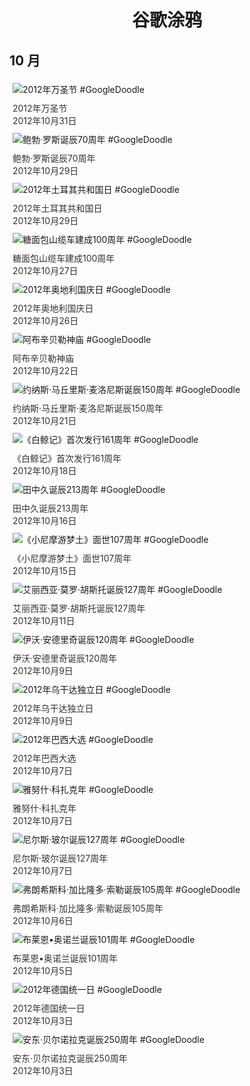 
<h1 align="center"> 谷歌涂鸦 </h1>




## 10 月

<div class="image">


<img src="https://lh3.googleusercontent.com/hBCBRkmZ72Foztp1wlyr2KTCKLNzziYx-aw4Wo-UQt_9HzO3X6uEjQewwNvyanYSkBVwGDlAqrKBkERy4bC0UT_-xd8GG20-gY_PBA1d=s660" alt="2012年万圣节 #GoogleDoodle" style="margin: 5px"/>
<div class="info" style="font-size: 14px; color:#333333; margin:5px"><div class="title">2012年万圣节</div><div class="date">2012年10月31日</div></div>

<img src="https://lh3.googleusercontent.com/jcNpFpq6451L4vVyOe8IsTR1BbHq1hfqefi-PqANRf8W61DiCQYVzHSRG6pzriHrXmZk8UTrAJVk92lqraNMGHUJD7Bs6tDszCYwLAo=s660" alt="鲍勃·罗斯诞辰70周年 #GoogleDoodle" style="margin: 5px"/>
<div class="info" style="font-size: 14px; color:#333333; margin:5px"><div class="title">鲍勃·罗斯诞辰70周年</div><div class="date">2012年10月29日</div></div>

<img src="https://lh3.googleusercontent.com/y2bZvGsz1wvjTcqKXYj3ccM058_CfFK9hI7k7m5T-l_nzSSrRLJqPA3rGVKNbGQAXLCH-n5ccOBqs0lsOVuno-O_ATKpOWOllyEtF6Bx=s660" alt="2012年土耳其共和国日 #GoogleDoodle" style="margin: 5px"/>
<div class="info" style="font-size: 14px; color:#333333; margin:5px"><div class="title">2012年土耳其共和国日</div><div class="date">2012年10月29日</div></div>

<img src="https://www.google.com/logos/2012/Sugarloaf-12-hp.jpg" alt="糖面包山缆车建成100周年 #GoogleDoodle" style="margin: 5px"/>
<div class="info" style="font-size: 14px; color:#333333; margin:5px"><div class="title">糖面包山缆车建成100周年</div><div class="date">2012年10月27日</div></div>

<img src="https://lh3.googleusercontent.com/OfMJ8hsQ_btp590cClkxRTZQ6kK4mr6OtFMTiBDg4bvfKwTRxgi4DFtXtop189m_dqkSpqPl2sCjAkX6nWqH5qp1AB1gyl4QjymV0DsS=s660" alt="2012年奥地利国庆日 #GoogleDoodle" style="margin: 5px"/>
<div class="info" style="font-size: 14px; color:#333333; margin:5px"><div class="title">2012年奥地利国庆日</div><div class="date">2012年10月26日</div></div>

<img src="https://lh3.googleusercontent.com/QxsVCtERnAgjoYKvsVu_dlb-_kxM_V2Hhg7fVvBO5D4P0qi8QPW9QVzRbcv8_We2LU-WYc1oosUKjjqDz-3Mih9sH7OSDwGq2bgrzHXf=s660" alt="阿布辛贝勒神庙 #GoogleDoodle" style="margin: 5px"/>
<div class="info" style="font-size: 14px; color:#333333; margin:5px"><div class="title">阿布辛贝勒神庙</div><div class="date">2012年10月22日</div></div>

<img src="https://lh3.googleusercontent.com/I3FcIxyNFi7iZIJYvNbo4jT-jmUkZQlkAn6O8Lev9Q5MMjdMwQy5_X-Sb83P73SR93G_P2_T1M7jdF0t2a6QEmL8MmVKSfsBKkZ2LBc=s660" alt="约纳斯·马丘里斯·麦洛尼斯诞辰150周年 #GoogleDoodle" style="margin: 5px"/>
<div class="info" style="font-size: 14px; color:#333333; margin:5px"><div class="title">约纳斯·马丘里斯·麦洛尼斯诞辰150周年</div><div class="date">2012年10月21日</div></div>

<img src="https://lh3.googleusercontent.com/IClXxB9PkyCrJfouay1y50ZvXSr7fXFev5qS62WCzw9hMH5sV2gYuvb2qVpBawbdbM_7zvNofXTCWE-hp0PNJ67I2Lpg4dmo5sNm0Bu1jQ=s660" alt="《白鲸记》首次发行161周年 #GoogleDoodle" style="margin: 5px"/>
<div class="info" style="font-size: 14px; color:#333333; margin:5px"><div class="title">《白鲸记》首次发行161周年</div><div class="date">2012年10月18日</div></div>

<img src="https://lh3.googleusercontent.com/j0w7anFnPoWT3wmZqs0T5xrde4kVTYjLPzc6sAMUwJlCQxKvA9m4rLdoc4mQDdm_Yh0RITqNppaiT_J3kLxMutwADqZtdDGppzDx2Hk=s660" alt="田中久诞辰213周年 #GoogleDoodle" style="margin: 5px"/>
<div class="info" style="font-size: 14px; color:#333333; margin:5px"><div class="title">田中久诞辰213周年</div><div class="date">2012年10月16日</div></div>

<img src="https://lh3.googleusercontent.com/7BZoVoJ3rHITQ6ovCFzrFBI0AKCW-TtUykd7_raAvsBk9XhJ7lA-aPAclFhSMdTBTMzIyb-t_tXEio_klVcJ7v5TMUq3EMluT87NYeen=s660" alt="《小尼摩游梦土》面世107周年 #GoogleDoodle" style="margin: 5px"/>
<div class="info" style="font-size: 14px; color:#333333; margin:5px"><div class="title">《小尼摩游梦土》面世107周年</div><div class="date">2012年10月15日</div></div>

<img src="https://lh3.googleusercontent.com/ul_Lsc2hsNO6V4PflOLfFBcBxvr6fpjkQdHeAKkwu2B7FimEenBoUW4IACsgHSKHzMj4m6PP5TSz4Xx12pHpcMINeA_7XR7zYz8wZ-6c=s660" alt="艾丽西亚·莫罗·胡斯托诞辰127周年 #GoogleDoodle" style="margin: 5px"/>
<div class="info" style="font-size: 14px; color:#333333; margin:5px"><div class="title">艾丽西亚·莫罗·胡斯托诞辰127周年</div><div class="date">2012年10月11日</div></div>

<img src="https://lh3.googleusercontent.com/cl0KjTawp3fLKPw7y62GournCukv5NJysWzr-yAXSbnxwNDQD2TRNliEmlQ5Oq4fphjl14y1SpLnK3SbsjuuATo4rxfzU3T1E38_eCelRQ=s660" alt="伊沃·安德里奇诞辰120周年 #GoogleDoodle" style="margin: 5px"/>
<div class="info" style="font-size: 14px; color:#333333; margin:5px"><div class="title">伊沃·安德里奇诞辰120周年</div><div class="date">2012年10月9日</div></div>

<img src="https://lh3.googleusercontent.com/2KbqGPcVkiRnoSjB-061fqEI-93EiEyvl6W6pHCzZGpBCPz-YtrDHN_Z0rP9i1ikGhhdHfv7RfYDaDu9VNMN_OSEPZ1mj-S_TgwK3N0=s660" alt="2012年乌干达独立日 #GoogleDoodle" style="margin: 5px"/>
<div class="info" style="font-size: 14px; color:#333333; margin:5px"><div class="title">2012年乌干达独立日</div><div class="date">2012年10月9日</div></div>

<img src="https://lh3.googleusercontent.com/MnuSOxToVW7ZHyX99vOGgQcqBQdYAhCo_P9JczYmeAg9xDYASFLtyQO4k4c4aIiF9JUpN4raxEXmVGXatCz4N8GC-o61hz7WOR_7cKqG=s660" alt="2012年巴西大选 #GoogleDoodle" style="margin: 5px"/>
<div class="info" style="font-size: 14px; color:#333333; margin:5px"><div class="title">2012年巴西大选</div><div class="date">2012年10月7日</div></div>

<img src="https://lh3.googleusercontent.com/bQw7T75N70BcCD2X2dIZCEkqKH5EZw99xExJBhRzjQ4k1DW9xTvvvqOkGtGdN7XfBZFFqmZ6xRoWI6ju2GIUMKrE2KEGYHfq2ECUITy0EA=s660" alt="雅努什·科扎克年 #GoogleDoodle" style="margin: 5px"/>
<div class="info" style="font-size: 14px; color:#333333; margin:5px"><div class="title">雅努什·科扎克年</div><div class="date">2012年10月7日</div></div>

<img src="https://lh3.googleusercontent.com/AM0ei5fSmI6AD1hUZWem1UCekd046U5CnmDFsWgoQCgJm0Mrkk4bTOEKqPZ5smxb23WVHZDfLOar84aZ2-LXvYHqKVzcadla5d3BRBA=s660" alt="尼尔斯·玻尔诞辰127周年 #GoogleDoodle" style="margin: 5px"/>
<div class="info" style="font-size: 14px; color:#333333; margin:5px"><div class="title">尼尔斯·玻尔诞辰127周年</div><div class="date">2012年10月7日</div></div>

<img src="https://lh3.googleusercontent.com/FDkPnQLxvC71GL_hyu_GFxi6zW2cE954k-SP3dKiBrNARlSpQDJRpA-dnUgvvs3HsnLNLcD_ZGsUNSfmTj6YUOmx-llq6Wy34gOcklIp=s660" alt="弗朗希斯科·加比隆多·索勒诞辰105周年 #GoogleDoodle" style="margin: 5px"/>
<div class="info" style="font-size: 14px; color:#333333; margin:5px"><div class="title">弗朗希斯科·加比隆多·索勒诞辰105周年</div><div class="date">2012年10月6日</div></div>

<img src="https://lh3.googleusercontent.com/REl9yO5ApglE_sqOrfJ6x7xYjBxWbddPrMZW3Mx92oiwTxZtOeySa7zta_3GoP4BH44BQp6gdLACvcXQSyeoDugQwxxxlL2SInMni9mR=s660" alt="布莱恩•奥诺兰诞辰101周年 #GoogleDoodle" style="margin: 5px"/>
<div class="info" style="font-size: 14px; color:#333333; margin:5px"><div class="title">布莱恩•奥诺兰诞辰101周年</div><div class="date">2012年10月5日</div></div>

<img src="https://lh3.googleusercontent.com/shsy3EbiLjQaOSdXLpbQeNSK98uhAx3IZc17gEUDJ1eMEhhHj9JrDLjqwDu9Vhf38W8EvtVsXbRKDxTteF1jn5xRMnqV9-jpoNw0TYq3hQ=s660" alt="2012年德国统一日 #GoogleDoodle" style="margin: 5px"/>
<div class="info" style="font-size: 14px; color:#333333; margin:5px"><div class="title">2012年德国统一日</div><div class="date">2012年10月3日</div></div>

<img src="https://lh3.googleusercontent.com/lfPZDKMbjZNAJnt3a9qfdbI3uG1MgQQ4H-IvKUvdYYudIPR2H11UeHz23Ai0-8soQRLwkTbvzhR7hh3xSMPPKfIvmTDKk6fdXrdjk_cXkg=s660" alt="安东·贝尔诺拉克诞辰250周年 #GoogleDoodle" style="margin: 5px"/>
<div class="info" style="font-size: 14px; color:#333333; margin:5px"><div class="title">安东·贝尔诺拉克诞辰250周年</div><div class="date">2012年10月3日</div></div>

</div>








